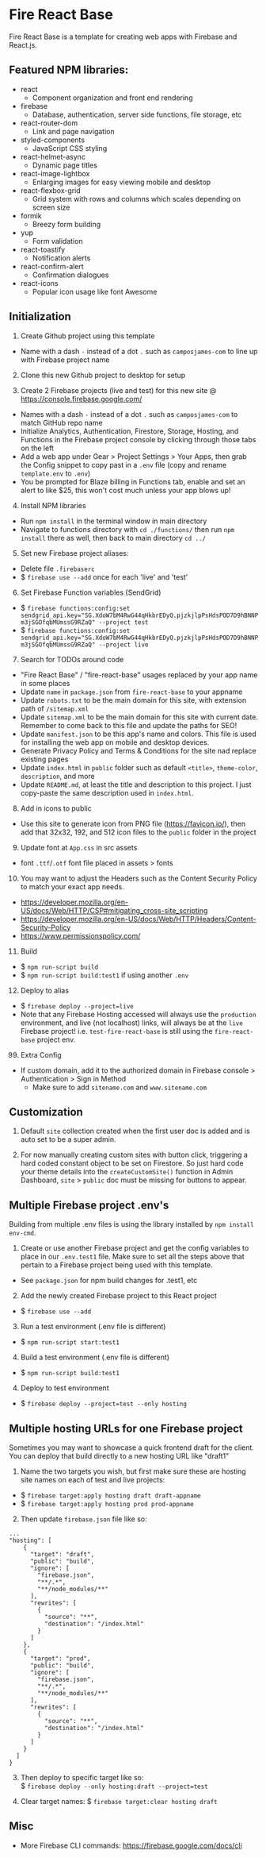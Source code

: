 # Fire React Base
Fire React Base is a template for creating web apps with Firebase and React.js.

## Featured NPM libraries:
* react 
    * Component organization and front end rendering
* firebase
    * Database, authentication, server side functions, file storage, etc
* react-router-dom
    * Link and page navigation
* styled-components
    * JavaScript CSS styling
* react-helmet-async
    * Dynamic page titles
* react-image-lightbox
    * Enlarging images for easy viewing mobile and desktop
* react-flexbox-grid
    * Grid system with rows and columns which scales depending on screen size
* formik
    * Breezy form building
* yup
    * Form validation
* react-toastify
    * Notification alerts
* react-confirm-alert
    * Confirmation dialogues
* react-icons
    * Popular icon usage like font Awesome

## Initialization

1. Create Github project using this template
- Name with a dash `-` instead of a dot `.` such as `camposjames-com` to line up with Firebase project name

2. Clone this new Github project to desktop for setup

3. Create 2 Firebase projects (live and test) for this new site @ https://console.firebase.google.com/
- Names with a dash `-` instead of a dot `.` such as `camposjames-com` to match GitHub repo name
- Initialize Analytics, Authentication, Firestore, Storage, Hosting, and Functions in the Firebase project console by clicking through those tabs on the left
- Add a web app under Gear > Project Settings > Your Apps, then grab the Config snippet to copy past in a `.env` file (copy and rename `template.env` to `.env`)
- You be prompted for Blaze billing in Functions tab, enable and set an alert to like $25, this won't cost much unless your app blows up!

4. Install NPM libraries
- Run `npm install` in the terminal window in main directory
- Navigate to functions directory with `cd ./functions/` then run `npm install` there as well, then back to main directory `cd ../`

5. Set new Firebase project aliases:
- Delete file `.firebaserc`
- $ `firebase use --add` once for each 'live' and 'test'

6. Set Firebase Function variables (SendGrid)
- $ `firebase functions:config:set sendgrid_api.key="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" --project test`
- $ `firebase functions:config:set sendgrid_api.key="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" --project live`

7. Search for TODOs around code
- "Fire React Base" / "fire-react-base" usages replaced by your app name in some places
- Update `name` in `package.json` from `fire-react-base` to your appname
- Update `robots.txt` to be the main domain for this site, with extension path of `/sitemap.xml`
- Update `sitemap.xml` to be the main domain for this site with current date. Remember to come back to this file and update the paths for SEO!
- Update `manifest.json` to be this app's name and colors. This file is used for installing the web app on mobile and desktop devices.
- Generate Privacy Policy and Terms & Conditions for the site nad replace existing pages
- Update `index.html` in `public` folder such as default `<title>`, `theme-color`, `description`, and more
- Update `README.md`, at least the title and description to this project. I just copy-paste the same description used in `index.html`.

8. Add in icons to public 
- Use this site to generate icon from PNG file (https://favicon.io/), then add that 32x32, 192, and 512 icon files to the `public` folder in the project

9. Update font at `App.css` in src assets
- font `.ttf`/`.otf` font file placed in assets > fonts

10. You may want to adjust the Headers such as the Content Security Policy to match your exact app needs.
- https://developer.mozilla.org/en-US/docs/Web/HTTP/CSP#mitigating_cross-site_scripting
- https://developer.mozilla.org/en-US/docs/Web/HTTP/Headers/Content-Security-Policy
- https://www.permissionspolicy.com/

11. Build 
- $ `npm run-script build`
- $ `npm run-script build:test1` if using another `.env`

12. Deploy to alias
- $ `firebase deploy --project=live`
- Note that any Firebase Hosting accessed will always use the `production` environment, and live (not localhost) links, will always be at the `live` Firebase project! i.e. `test-fire-react-base` is still using the `fire-react-base` project env.

99. Extra Config
- If custom domain, add it to the authorized domain in Firebase console > Authentication > Sign in Method 
    - Make sure to add `sitename.com` and `www.sitename.com`

## Customization

1. Default `site` collection created when the first user doc is added and is auto set to be a super admin.

2. For now manually creating custom sites with button click, triggering a hard coded constant object to be set on Firestore. So just hard code your theme details into the `createCustomSite()` function in Admin Dashboard, `site` > `public` doc must be missing for buttons to appear.

## Multiple Firebase project .env's 
Building from multiple .env files is using the library installed by `npm install env-cmd`.

1. Create or use another Firebase project and get the config variables to place in our `.env.test1` file. Make sure to set all the steps above that pertain to a Firebase project being used with this template.
- See `package.json` for npm build changes for .test1, etc

2. Add the newly created Firebase project to this React project
- $ `firebase use --add`

3. Run a test environment (.env file is different)
- $ `npm run-script start:test1`

4. Build a test environment (.env file is different)
- $ `npm run-script build:test1` 

4. Deploy to test environment
- $ `firebase deploy --project=test --only hosting`

## Multiple hosting URLs for one Firebase project 
Sometimes you may want to showcase a quick frontend draft for the client. You can deploy that build directly to a new hosting URL like "draft1"

1. Name the two targets you wish, but first make sure these are hosting site names on each of test and live projects:
-  $ `firebase target:apply hosting draft draft-appname`  
-  $ `firebase target:apply hosting prod prod-appname`  
 
2. Then update `firebase.json` file like so:  
```
...
"hosting": [
    {
      "target": "draft",
      "public": "build",
      "ignore": [
        "firebase.json",
        "**/.*",
        "**/node_modules/**"
      ],
      "rewrites": [
        {
          "source": "**",
          "destination": "/index.html"
        }
      ]
    },
    {
      "target": "prod",
      "public": "build",
      "ignore": [
        "firebase.json",
        "**/.*",
        "**/node_modules/**"
      ],
      "rewrites": [
        {
          "source": "**",
          "destination": "/index.html"
        }
      ]
    }
  ]
}

```  

3. Then deploy to specific target like so:  
 $ `firebase deploy --only hosting:draft --project=test`

4. Clear target names:
 $ `firebase target:clear hosting draft`

## Misc
- More Firebase CLI commands: https://firebase.google.com/docs/cli